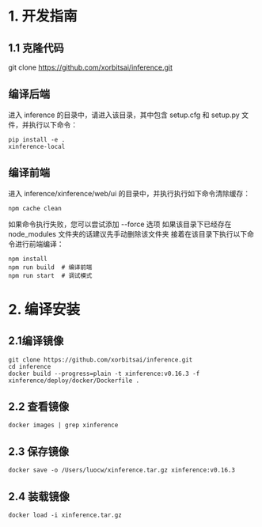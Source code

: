 # 1. 开发指南
## 1.1 克隆代码
git clone https://github.com/xorbitsai/inference.git

## 编译后端
进入 inference 的目录中，请进入该目录，其中包含 setup.cfg 和 setup.py 文件，并执行以下命令：
```
pip install -e .
xinference-local
```
## 编译前端
进入 inference/xinference/web/ui 的目录中，并执行执行如下命令清除缓存：
```
npm cache clean
```
如果命令执行失败，您可以尝试添加 --force 选项
如果该目录下已经存在 node_modules 文件夹的话建议先手动删除该文件夹
接着在该目录下执行以下命令进行前端编译：
```
npm install
npm run build  # 编译前端 
npm run start  # 调试模式 
```

# 2. 编译安装
## 2.1编译镜像
```
git clone https://github.com/xorbitsai/inference.git
cd inference
docker build --progress=plain -t xinference:v0.16.3 -f xinference/deploy/docker/Dockerfile .
```

## 2.2 查看镜像
```
docker images | grep xinference
```

## 2.3 保存镜像
```
docker save -o /Users/luocw/xinference.tar.gz xinference:v0.16.3
```

## 2.4 装载镜像
```
docker load -i xinference.tar.gz
```